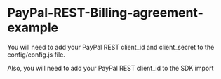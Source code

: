 # PayPal-REST-Billing-agreement-example

You will need to add your PayPal REST client_id and client_secret to the config/config.js file.

Also, you will need to add your PayPal REST client_id to the SDK import <script> on the html files.
